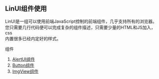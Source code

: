 ## LinUI组件使用
LinUI是一组可以使用前端JavaScript控制的前端组件，几乎支持所有的浏览器。
<br />
您只需要几行代码便可以完成复杂的组件描述，只需要少量的HTML和JS加入，css
<br />
内置很多已经内定好的样式。

组件
1. <a href='./AlertUI.md'>AlertUI组件</a>
2. <a href='./Button.md'>Button组件</a>
3. <a href='./Imgview.md'>ImgView组件</a>


